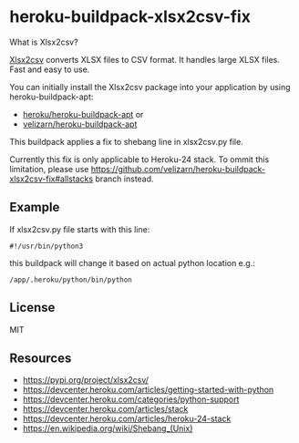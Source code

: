 # heroku-buildpack-xlsx2csv-fix

What is Xlsx2csv?

[Xlsx2csv](http://github.com/dilshod/xlsx2csv) converts XLSX files to CSV format. It handles large XLSX files. Fast and easy to use.

You can initially install the Xlsx2csv package into your application by using heroku-buildpack-apt:
- [heroku/heroku-buildpack-apt](https://github.com/heroku/heroku-buildpack-apt) or
- [velizarn/heroku-buildpack-apt](https://github.com/velizarn/heroku-buildpack-apt)

This buildpack applies a fix to shebang line in xlsx2csv.py file.

Currently this fix is only applicable to Heroku-24 stack.
To ommit this limitation, please use 
https://github.com/velizarn/heroku-buildpack-xlsx2csv-fix#allstacks branch instead.

## Example

If xlsx2csv.py file starts with this line:

```
#!/usr/bin/python3
```

this buildpack will change it based on actual python location e.g.:

```
/app/.heroku/python/bin/python
```

## License

MIT

## Resources

- https://pypi.org/project/xlsx2csv/
- https://devcenter.heroku.com/articles/getting-started-with-python
- https://devcenter.heroku.com/categories/python-support
- https://devcenter.heroku.com/articles/stack
- https://devcenter.heroku.com/articles/heroku-24-stack
- https://en.wikipedia.org/wiki/Shebang_(Unix)
